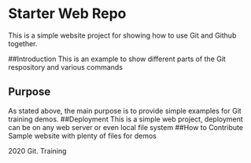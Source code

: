 # Starter Web Repo
This is a simple website project for showing how to use Git and Github together.

##Introduction
This is an example to show different parts of the Git respository and various commands
## Purpose
As stated above, the main purpose is to provide simple examples for Git training demos.
##Deployment
This is a simple web project, deployment can be on any web server or even local file system
##How to Contribute
Sample website with plenty of files for demos

2020 Git. Training